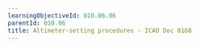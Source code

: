 ```yaml
---
learningObjectiveId: 010.06.06
parentId: 010.06
title: Altimeter-setting procedures - ICAO Doc 8168
---
```



